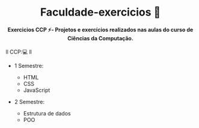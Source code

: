 <h1 align="center"> Faculdade-exercicios 🚀</h1>
<h4 align="center"> Exercicios CCP ⚡- Projetos e exercícios realizados nas aulas do curso de Ciências da Computação. </h4>


ll
CCP:💻
ll
  -  1 Semestre:
       - HTML
       - CSS
       - JavaScript
        
   - 2 Semestre:
       - Estrutura de dados
       - POO
  
 
